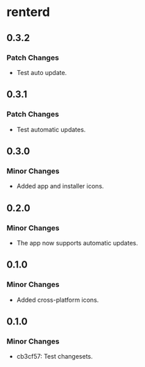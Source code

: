 # renterd

## 0.3.2

### Patch Changes

- Test auto update.

## 0.3.1

### Patch Changes

- Test automatic updates.

## 0.3.0

### Minor Changes

- Added app and installer icons.

## 0.2.0

### Minor Changes

- The app now supports automatic updates.

## 0.1.0

### Minor Changes

- Added cross-platform icons.

## 0.1.0

### Minor Changes

- cb3cf57: Test changesets.

